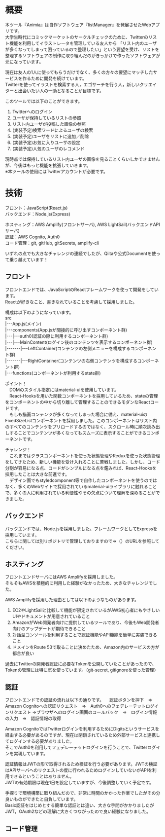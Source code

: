 # 概要
本ツール『Animia』は自作ソフトウェア『listManager』を発展させたWebアプリです。  
大学生時代にコミックマーケットのサークルチェックのために、Twitterのリスト機能を利用してイラストレータを管理している友人から
「リスト内のユーザが多くなってしまって困っているので整理したい」という要望を受け、リストを整理するソフトウェアの制作に取り組んだのがきっかけで作ったソフトウェアが元になっています。

現在は友人の1人に使ってもらうだけでなく、多くの方々の要望にマッチしたサービスを作るために開発を続けています。  
Twitterを使ってイラストを検索する人，エゴサーチを行う人，新しいクリエイターと出会いたい人の一助となることが目標です。  
  
このツールでは以下のことができます。
  1. Twitterへのログイン
  2. ユーザが保持しているリストの参照
  3. リスト内ユーザが投稿した画像の参照
  4. (実装予定)検索ワードによるユーザの検索
  5. (実装予定)ユーザをリストに追加／削除
  6. (実装予定)お気に入りユーザの設定
  7. (実装予定)人気のユーザのレコメンド

現時点では保持しているリスト内ユーザの画像を見ることくらいしかできませんが、今後はもっと機能を拡張していきます。  
※本ツールの使用にはTwitterアカウントが必要です。  

# 技術
フロント：JavaScript(React.js)  
バックエンド：Node.js(Express)  

ホスティング：AWS Amplify(フロントサーバ), AWS LightSail(バックエンドAPIサーバ)  
認証：AWS Cognito, Auth0  
コード管理：git, gitHub, gitSecrets, amplify-cli  

いずれの点でも大きなチャレンジの連続でしたが、Qiitaや公式Documentを使って乗り越えています！

## フロント
フロントエンドでは、JavaScriptのReactフレームワークを使って開発をしています。  
Reactが好きなこと、書きなれていることを考慮して採用しました。

構成は以下のようになっています。  
src  
|---App.js(メイン)  
|---components(App.jsが間接的に呼び出すコンポーネント群)  
|---|---auth0(認証の際に利用するコンポーネント群)  
|---|---MainContent(ログイン後のコンテンツを表示するコンポーネント群)  
|-------|---LeftContainer(コンテンツの左側メニューを構成するコンポーネント群)  
|-------|---RightContainer(コンテンツの右側コンテンツを構成するコンポーネント群)  
|---functions(コンポーネントが利用するstate群)  

ポイント！  
　DOMのスタイル指定にはmaterial-uiを使用しています。  
　React-Hooksを用いた関数コンポーネントを採用しているため、stateの管理をコンポーネントの中から切り離して管理することのできるモダンなReactコードです。  
　もしも描画コンテンツが多くなってしまった場合に備え、material-uiのFixedSizeListコンポーネントを採用しました。このコンポーネントはリスト内のすべてのコンテンツをプリロードするのではなく、スクロール時に順次読み出しすることでコンテンツが多くなってもスムーズに表示することができるコンポーネントです。 

チャレンジ！  
　これまではクラスコンポーネントを使った状態管理やReduxを使った状態管理をしてきたため、新しい機能を受け入れることに苦戦しました。しかし、コード分割が容易になる点、コードがシンプルになる点を鑑みれば、React-Hooksを採用したことは大きな前進です。  
　デザイン面でもstyledcomponent等で自作したコンポーネントを使うのではなく、多くのWebサイトで採用されているmaterial-uiライブラリに触れることで、多くの人に利用されている利便性やその欠点について理解を深めることができました。

## バックエンド
バックエンドでは、Node.jsを採用しました。フレームワークとしてExpressを採用しています。  
こちらに関しては別リポジトリで管理しておりますので⇒（）のURLを参照してください。  

## ホスティング
フロントエンドサーバにはAWS Amplifyを採用しました。  
そもそもAWSを積極的に利用した経験がなかったため、大きなチャレンジでした。

AWS Amplifyを採用した理由としては以下のようなものがあります。
 1. EC2やLightSailと比較して機能が限定されているがAWS初心者にもやさしいUIやドキュメントが用意されていること
 2. AmazonがWeb開発者向けに提供しているツールであり、今後もWeb開発者向けのアップデートが期待できること
 3. 対話型コンソールを利用することで認証機能やAPI機能を簡単に実装できること
 4. ドメインをRoute 53で取ることに決めたため、Amazon内のサービスの方が都合が良い
 
 過去にTwitterの開発者認証に必要なTokenを公開していたことがあったので、Tokenの管理には特に気を使っています。（git-secret, gitignoreを使った管理）

## 認証
フロントエンドでの認証の流れは以下の通りです。
　認証ボタンを押下　⇒　Amazon Cognitoへの認証リクエスト　⇒　Auth0へのフェデレーテットログインリクエスト
⇒ブラウザへのログイン画面のコールバック　⇒　ログイン情報の入力　⇒　認証情報の取得

Amazon CognitoではTwitterログインを利用するためにDigitsというサービスを経由する必要があるのですが、現在は閉鎖されているため外部サービスと連携してログインする必要がありました。  
そこでAuth0を利用してフェデレーテットログインを行うことで、Twitterログインを実現しています。

認証情報はJWTの形で取得されるため検証を行う必要があります。JWTの検証はAPIサーバへのリクエストの度に行われるためログインしていないがAPIを利用できるということはありません。  
JWTの有効期限は現在1日を設定していますが、今後調整していく予定です。

手探りで環境構築に取り組んだので、非常に時間のかかった作業でしたがその分良いものができたと自負しています。  
Basic認証をはじめとする簡単な認証とは違い、大きな手間がかかりましたがJWT，OAuth2などの理解に大きくつながったので良い経験になりました。

## コード管理


